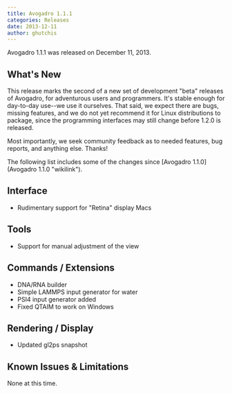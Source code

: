 ```yaml
---
title: Avogadro 1.1.1
categories: Releases
date: 2013-12-11
author: ghutchis
---
```




Avogadro 1.1.1 was released on December 11, 2013.

What's New
----------

This release marks the second of a new set of development "beta" releases of Avogadro, for adventurous users and programmers. It's stable enough for day-to-day use--we use it ourselves. That said, we expect there are bugs, missing features, and we do not yet recommend it for Linux distributions to package, since the programming interfaces may still change before 1.2.0 is released.

Most importantly, we seek community feedback as to needed features, bug reports, and anything else. Thanks!

The following list includes some of the changes since [Avogadro 1.1.0](Avogadro 1.1.0 "wikilink").

Interface
---------

-   Rudimentary support for "Retina" display Macs

Tools
-----

-   Support for manual adjustment of the view

Commands / Extensions
---------------------

-   DNA/RNA builder
-   Simple LAMMPS input generator for water
-   PSI4 input generator added
-   Fixed QTAIM to work on Windows

Rendering / Display
-------------------

-   Updated gl2ps snapshot

Known Issues & Limitations
--------------------------

None at this time.

